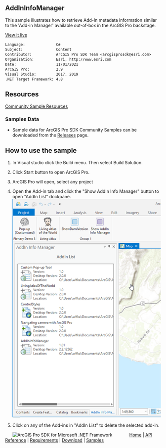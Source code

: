 ## AddInInfoManager

<!-- TODO: Write a brief abstract explaining this sample -->
This sample illustrates how to retrieve Add-In metadata information similar to the 'Add-in Manager' available out-of-box in the ArcGIS Pro backstage.  
  


<a href="http://pro.arcgis.com/en/pro-app/sdk/" target="_blank">View it live</a>

<!-- TODO: Fill this section below with metadata about this sample-->
```
Language:              C#
Subject:               Content
Contributor:           ArcGIS Pro SDK Team <arcgisprosdk@esri.com>
Organization:          Esri, http://www.esri.com
Date:                  11/01/2021
ArcGIS Pro:            2.9
Visual Studio:         2017, 2019
.NET Target Framework: 4.8
```

## Resources

[Community Sample Resources](https://github.com/Esri/arcgis-pro-sdk-community-samples#resources)

### Samples Data

* Sample data for ArcGIS Pro SDK Community Samples can be downloaded from the [Releases](https://github.com/Esri/arcgis-pro-sdk-community-samples/releases) page.  

## How to use the sample
<!-- TODO: Explain how this sample can be used. To use images in this section, create the image file in your sample project's screenshots folder. Use relative url to link to this image using this syntax: ![My sample Image](FacePage/SampleImage.png) -->
1. In Visual studio click the Build menu. Then select Build Solution.  
1. Click Start button to open ArcGIS Pro.  
1. ArcGIS Pro will open, select any project  
1. Open the Add-in tab and click the "Show AddIn Info Manager" button to open "AddIn List" dockpane.  
![UI](Screenshots/screenshot1.png)  
  
1. Click on any of the Add-ins in "AddIn List" to delete the selected add-in.  
  


<!-- End -->

&nbsp;&nbsp;&nbsp;&nbsp;&nbsp;&nbsp;<img src="https://esri.github.io/arcgis-pro-sdk/images/ArcGISPro.png"  alt="ArcGIS Pro SDK for Microsoft .NET Framework" height = "20" width = "20" align="top"  >
&nbsp;&nbsp;&nbsp;&nbsp;&nbsp;&nbsp;&nbsp;&nbsp;&nbsp;&nbsp;&nbsp;&nbsp;
[Home](https://github.com/Esri/arcgis-pro-sdk/wiki) | <a href="https://pro.arcgis.com/en/pro-app/latest/sdk/api-reference" target="_blank">API Reference</a> | [Requirements](https://github.com/Esri/arcgis-pro-sdk/wiki#requirements) | [Download](https://github.com/Esri/arcgis-pro-sdk/wiki#installing-arcgis-pro-sdk-for-net) | <a href="https://github.com/esri/arcgis-pro-sdk-community-samples" target="_blank">Samples</a>

